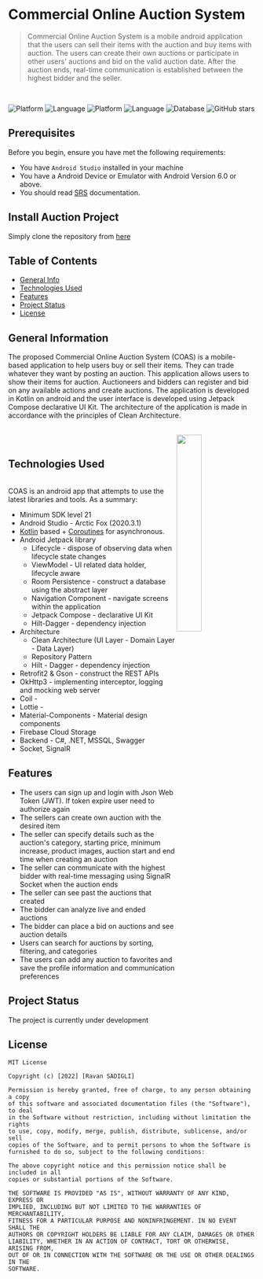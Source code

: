 
# Commercial Online Auction System

>Commercial Online Auction System is a mobile android application that the users can sell their items with the auction and buy items with auction. The users can create their own auctions or participate in other users' auctions and bid on the valid auction date. After the auction ends, real-time communication is established between the highest bidder and the seller.
<br/>

![Platform](https://img.shields.io/badge/Platform-Android-brightgreen.svg)
![Language](https://img.shields.io/badge/Language-Kotlin-yellowgreen.svg)
![Platform](https://img.shields.io/badge/Platform-.NET-brightgreen.svg)
![Language](https://img.shields.io/badge/Language-C%23-yellowgreen.svg)
![Database](https://img.shields.io/badge/Database-MSSQL-brightgreen.svg)
![GitHub stars](https://img.shields.io/github/stars/RavanSA/AuctionProject)
<br/>


## Prerequisites 
Before you begin, ensure you have met the following requirements:<br/>
- You have `Android Studio` installed in your machine <br/>
- You have a Android Device or Emulator with Android Version 6.0 or above. <br/>
- You should read [SRS]() documentation.<br/>


## Install Auction Project <br/>
Simply clone the repository from [here](https://github.com/RavanSA/AuctionProject/archive/refs/heads/main.zip)


## Table of Contents
* [General Info](#general-information)
* [Technologies Used](#technologies-used)
* [Features](#features)
* [Project Status](#project-status)
* [License](#license)

##  General Information <br/>
The proposed Commercial Online Auction System (COAS) is a mobile-based application to help users buy or sell their items. They can trade whatever they want by posting an auction. This application allows users to show their items for auction.
Auctioneers and bidders can register and bid on any available actions and create auctions. The application is developed in Kotlin on android and the user interface is developed using Jetpack Compose declarative UI Kit. The architecture of the application is made in accordance with the principles of Clean Architecture.

<br/>
<img src="https://github.com/RavanSA/AuctionProject/blob/master/preview/screens.gif" align="right" width="32%"/>

<br/>

## Technologies Used
<br/>
COAS is an android app that attempts to use the latest libraries and tools. As a summary:

- Minimum SDK level 21
- Android Studio - Arctic Fox (2020.3.1)
- [Kotlin](https://kotlinlang.org/) based + [Coroutines](https://github.com/Kotlin/kotlinx.coroutines) for asynchronous.
- Android Jetpack library
   - Lifecycle - dispose of observing data when lifecycle state changes
   - ViewModel - UI related data holder, lifecycle aware  
   - Room Persistence - construct a database using the abstract layer
   - Navigation Component - navigate screens within the application
   - Jetpack Compose - declarative UI Kit
   - Hilt-Dagger - dependency injection
- Architecture
  - Clean Architecture (UI Layer - Domain Layer - Data Layer)
  - Repository Pattern
  - Hilt - Dagger - dependency injection
- Retrofit2 & Gson - construct the REST APIs
- OkHttp3 - implementing interceptor, logging and mocking web server
- Coil - 
- Lottie - 
- Material-Components - Material design components
- Firebase Cloud Storage
- Backend - C#, .NET, MSSQL, Swagger
- Socket, SignalR


## Features
- The users can sign up and login with Json Web Token (JWT). If token expire user need to authorize again
- The sellers can create own auction with the desired item
- The seller can specify details such as the auction's category, starting price, minimum increase, product images, auction start and end time when creating an auction
- The seller can communicate with the highest bidder with real-time messaging using SignalR Socket when the auction ends
- The seller can see past the auctions that created
- The bidder can analyze live and ended auctions
- The bidder can place a bid on auctions and see auction details	
- Users can search for auctions by sorting, filtering, and categories
- The users can add any auction to favorites and save the profile information and communication preferences


## Project Status
The project is currently under development

## License<br/>
```
MIT License

Copyright (c) [2022] [Ravan SADIGLI]

Permission is hereby granted, free of charge, to any person obtaining a copy
of this software and associated documentation files (the "Software"), to deal
in the Software without restriction, including without limitation the rights
to use, copy, modify, merge, publish, distribute, sublicense, and/or sell
copies of the Software, and to permit persons to whom the Software is
furnished to do so, subject to the following conditions:

The above copyright notice and this permission notice shall be included in all
copies or substantial portions of the Software.

THE SOFTWARE IS PROVIDED "AS IS", WITHOUT WARRANTY OF ANY KIND, EXPRESS OR
IMPLIED, INCLUDING BUT NOT LIMITED TO THE WARRANTIES OF MERCHANTABILITY,
FITNESS FOR A PARTICULAR PURPOSE AND NONINFRINGEMENT. IN NO EVENT SHALL THE
AUTHORS OR COPYRIGHT HOLDERS BE LIABLE FOR ANY CLAIM, DAMAGES OR OTHER
LIABILITY, WHETHER IN AN ACTION OF CONTRACT, TORT OR OTHERWISE, ARISING FROM,
OUT OF OR IN CONNECTION WITH THE SOFTWARE OR THE USE OR OTHER DEALINGS IN THE
SOFTWARE.
```
